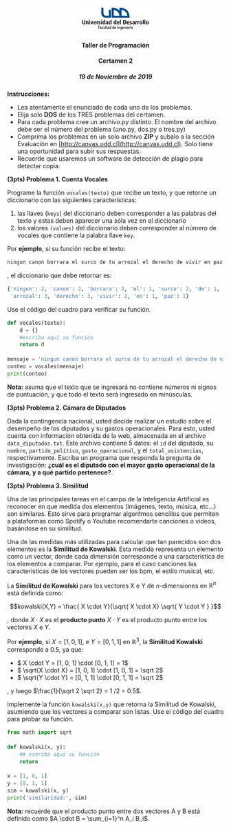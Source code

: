 <div align="center">
<img src="logo_UDD_Facultad_Ingenieria.jpg" style="float: center; height: 60px;" >
</div>

<h4 align="center">Taller de Programación</h4>
<h4 align="center">Certamen 2</h4>
<h5 align="center">19 de Noviembre de 2019</h5>

**Instrucciones:**

- Lea atentamente el enunciado de cada uno de los problemas.
- Elija solo **DOS** de los TRES problemas del certamen.
- Para cada problema cree un archivo.py distinto. El nombre del archivo debe ser el número del problema (uno.py, dos.py o tres.py)
- Comprima los problemas en un solo archivo **ZIP** y subalo a la sección Evaluación en [http://canvas.udd.cl](http://canvas.udd.cl). Solo tiene una oportunidad para subir sus respuestas.
- Recuerde que usaremos un software de detección de plagio para detectar copia.

<div style="page-break-after: always;"></div>

**(3pts) Problema 1. Cuenta Vocales** 

Programe la función `vocales(texto)` que recibe un texto, y que retorne un diccionario con las siguientes características:

1. las llaves (`keys`) del diccionario deben corresponder a las palabras del texto y estas deben aparecer una sóla vez en el diccionario
2. los valores `(values)` del diccionario deben corresponder al número de vocales que contiene la palabra llave `key`.

Por **ejemplo**, si su función recibe el texto:

```python
ningun canon borrara el surco de tu arrozal el derecho de vivir en paz 
```

, el diccionario que debe retornar es: 

```python
{'ningun': 2, 'canon': 2, 'borrara': 3, 'el': 1, 'surco': 2, 'de': 1, 'tu': 1,
 'arrozal': 3, 'derecho': 3, 'vivir': 2, 'en': 1, 'paz': 1}
```

Use el código del cuadro para verificar su función.

```python
def vocales(texto):
	d = {}
	#escriba aquí su función
	return d

mensaje = 'ningun canon borrara el surco de tu arrozal el derecho de vivir en paz'
conteo = vocales(mensaje)
print(conteo)
```
**Nota:** asuma que el texto que se ingresará no contiene números ni signos de puntuación, y que todo el texto será ingresado en minúsculas.

<div style="page-break-after: always;"></div>

**(3pts) Problema 2. Cámara de Diputados**

Dada la contingencia nacional, usted decide realizar un estudio sobre el desempeño de los diputados y su gastos operacionales.  Para esto, usted cuenta con información obtenida de la web, almacenada en el archivo `data_diputados.txt`. Este archivo contiene 5 datos: el `id` del diputado, su `nombre`, `partido_político`, `gasto_operacional`, y  el `total_asistencias`, respectivamente.  Escriba un programa que responda la pregunta de investigación: **¿cuál es el diputado con el mayor gasto operacional de la cámara, y a qué partido pertenece?**. 

<div style="page-break-after: always;"></div>

**(3pts) Problema 3. Similitud**

Una de las principales tareas en el campo de la Inteligencia Artificial es reconocer en que medida dos elementos (imágenes, texto, música, etc...) son similares. Esto sirve para programar algoritmos sencillos que permiten a plataformas como Spotify o Youtube recomendarte canciones o videos, basándose en su similitud.

Una de las medidas más utilizadas para calcular que tan parecidos son dos elementos es la **Similitud de Kowalski**. Esta medida representa un elemento como un vector, donde cada dimensión corresponde a una característica de los elementos a comparar. Por ejemplo, para el caso canciones las caracteristicas de los vectores pueden ser los bpm, el estilo musical, etc.

La **Similitud de Kowalski** para los vectores X e Y  de $n$-dimensiones en $\mathbb{R}^n$ está definida como: 

$$kowalski(X,Y) = \frac{ X \cdot Y}{\sqrt{ X \cdot X} \sqrt{ Y \cdot Y } }$$

, donde $X \cdot X$ es el **producto punto** $X \cdot Y$ es el producto punto entre los vectores $X$ e $Y$.

Por **ejemplo**, si $X = [1, 0, 1]$, e $Y = [0, 1, 1]$ en $\mathbb{R}^3$, la **Similitud Kowalski** corresponde a $0.5$, ya que:

  * $ X \cdot Y = [1, 0, 1] \cdot [0, 1, 1] = 1$
  * $ \sqrt{X \cdot X} = [1, 0, 1] \cdot [1, 0, 1] = \sqrt 2$
  * $ \sqrt{Y \cdot Y} = [0, 1, 1] \cdot [0, 1, 1] = \sqrt 2$

, y luego $\frac{1}{\sqrt 2 \sqrt 2} = 1 /2 = 0.5$.

Implemente la función `kowalski(x,y)` que retorna la Similitud de Kowalski, asumiendo que los vectores a comparar son listas. Use el código del cuadro para probar su función.

```python
from math import sqrt

def kowalski(x, y):
    ## escriba aqui su función
    return 
    
x = [1, 0, 1]
y = [0, 1, 1]
sim = kowalski(x, y)
print('similaridad:', sim) 
```
**Nota:** recuerde que el producto punto entre dos vectores A y B está definido como $A \cdot B = \sum_{i=1}^n A_i B_i$.
